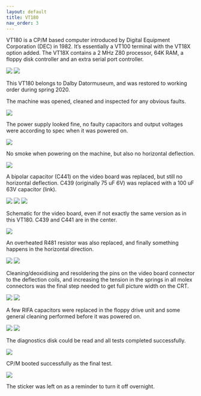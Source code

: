 ```yaml
---
layout: default
title: VT180
nav_order: 3
---
```


VT180 is a CP/M based computer introduced by Digital Equipment Corporation (DEC) in 1982. It’s essentially a VT100 terminal with the VT18X option added. The VT18X contains a 2 MHz Z80 processor, 64K RAM, a floppy disk controller and an extra serial port controller.

![](/assets/images/vt180/2019-12-22_06.37_VT18X_Option-768x1024.jpeg)
![](/assets/images/vt180/2019-12-22_06.41_CPU_Board-1024x768.jpeg)

This VT180 belongs to Dalby Datormuseum, and was restored to working order during spring 2020.

The machine was opened, cleaned and inspected for any obvious faults.

![](/assets/images/vt180/2019-12-22_06.24_Back-1024x768.jpeg)

The power supply looked fine, no faulty capacitors and output voltages were according to spec when it was powered on.

![](/assets/images/vt180/2019-12-22_06.31_Power_supply-1024x768.jpeg)

No smoke when powering on the machine, but also no horizontal deflection.

![](/assets/images/vt180/2019-12-22_06.44_No_deflection-1024x768.jpeg)

A bipolar capacitor (C441) on the video board was replaced, but still no horizontal deflection. C439 (originally 75 uF 6V) was replaced with a 100 uF 63V capacitor (link).

![](/assets/images/vt180/2019-12-28_11.24_Capacitor-1024x768.jpeg)
![](/assets/images/vt180/2020-01-05_06.29_Faulty_cap-768x1024.jpeg)
![](/assets/images/vt180/2020-01-05_07.04_No_deflection-1024x768.jpeg)

Schematic for the video board, even if not exactly the same version as in this VT180. C439 and C441 are in the center.

![](/assets/images/vt180/Video_board_schematic-1024x580.png)

An overheated R481 resistor was also replaced, and finally something happens in the horizontal direction.

![](/assets/images/vt180/2020-05-14_19.08_Resistor-1-1024x989.jpg)
![](/assets/images/vt180/2020-05-15_19.57_VT180-1024x768.jpeg)

Cleaning/deoxidising and resoldering the pins on the video board connector to the deflection coils, and increasing the tension in the springs in all molex connectors was the final step needed to get full picture width on the CRT.

![](/assets/images/vt180/2020-05-15_19.59_Video_board-1024x768.jpeg)
![](/assets/images/vt180/2020-05-15_19.57_VT180-1024x768.jpeg)

A few RIFA capacitors were replaced in the floppy drive unit and some general cleaning performed before it was powered on.

![](/assets/images/vt180/2020-07-18_13.38_Floppy-1024x768.jpeg)
![](/assets/images/vt180/2020-07-18_13.40_Floppy_PS_1-768x1024.jpeg)

The diagnostics disk could be read and all tests completed successfully.

![](/assets/images/vt180/2020-07-18_14.26_VT180-1024x676.jpg)

CP/M booted successfully as the final test.

![](/assets/images/vt180/2020-07-18_14.30_VT180-1-833x1024.jpg)

The sticker was left on as a reminder to turn it off overnight.